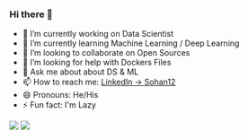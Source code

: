 ### Hi there 👋

- 🔭 I’m currently working on Data Scientist
- 🌱 I’m currently learning Machine Learning / Deep Learning
- 👯 I’m looking to collaborate on Open Sources
- 🤔 I’m looking for help with Dockers Files
- 💬 Ask me about about DS & ML
- 📫 How to reach me: [LinkedIn -> Sohan12](https://www.linkedin.com/in/sohan12/)
- 😄 Pronouns: He/His
- ⚡ Fun fact: I'm Lazy

<div>
<img src = 'https://github-readme-stats.vercel.app/api?username=sohanverma12&&show_icons=true&title_color=ffffff&icon_color=bb2acf&text_color=daf7dc&bg_color=151515'/>

<img src="https://github-readme-stats.vercel.app/api/top-langs/?username=sohanverma12&layout=compact&show_icons=true&theme=vue" />
</div>
<!-- 
[![trophy](https://github-profile-trophy.vercel.app/?username=sohanverma12&column=8)](https://github-profile-trophy.vercel.app/?username=kamyu104&column=8)



<div>
  <img height="165" align="left" src="https://github-readme-stats.vercel.app/api?username=sohanverma12&show_icons=true&theme=vue&count_private=true" />
  
</div>
 -->
